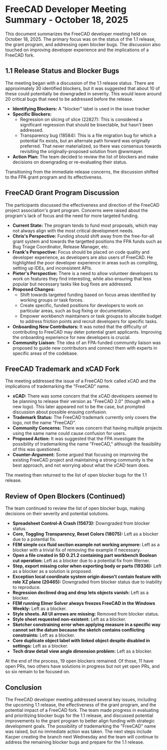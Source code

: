 # FreeCAD Developer Meeting Summary - October 18, 2025

This document summarizes the FreeCAD developer meeting held on October 18, 2025. The primary focus was on the status of the 1.1 release, the grant program, and addressing open blocker bugs. The discussion also touched on improving developer experience and the implications of a FreeCAD fork.

## 1.1 Release Status and Blocker Bugs

The meeting began with a discussion of the 1.1 release status. There are approximately 30 identified blockers, but it was suggested that about 10 of these could potentially be downgraded in severity. This would leave around 20 critical bugs that need to be addressed before the release.

*   **Identifying Blockers:** A "blocker" label is used in the issue tracker
*   **Specific Blockers:**
    *   Regression on slicing of slice (22827): This is considered a significant regression that should be bisectable, but hasn't been addressed.
    *   Transparency bug (18584): This is a file migration bug for which a potential fix exists, but an alternate path forward was originally preferred. That never materialized, so there was consensus towards revisiting the originally-proposed solution from @wwmayer.
*   **Action Plan:** The team decided to review the list of blockers and make decisions on downgrading or re-evaluating their status.

Transitioning from the immediate release concerns, the discussion shifted to the FPA grant program and its effectiveness.

## FreeCAD Grant Program Discussion

The participants discussed the effectiveness and direction of the FreeCAD project association's grant program. Concerns were raised about the program's lack of focus and the need for more targeted funding.

*   **Current State:** The program tends to fund most proposals, which may not always align with the most critical development needs.
*   **Chris's Perspective:** Funding should shift away from the free-for-all grant system and towards the targetted positions the FPA funds such as Bug Triage Coordinator, Release Manager, etc.
*   **Frank's Perspective:** Focus should be placed on code quality and developer experience, as developers are also users of FreeCAD. He highlighted the poor developer experience in areas such as compiling, setting up IDEs, and inconsistent APIs.
*   **Pieter's Perspective:** There is a need to allow volunteer developers to work on features they find interesting, while also ensuring that less popular but necessary tasks like bug fixes are addressed.
*   **Proposed Changes:**
    *   Shift towards targeted funding based on focus areas identified by working groups or task forces.
    *   Create specific, funded positions for developers to work on particular areas, such as bug fixing or documentation.
    *   Empower workbench maintainers or task groupss to allocate budget to address friction points and recruit developers for specific tasks.
*   **Onboarding New Contributors:** It was noted that the difficulty of contributing to FreeCAD may deter potential grant applicants. Improving the onboarding experience for new developers is crucial.
*   **Community Liaison:** The idea of an FPA-funded community liaison was proposed to guide new contributors and connect them with experts in specific areas of the codebase.

## FreeCAD Trademark and xCAD Fork

The meeting addressed the issue of a FreeCAD fork called xCAD and the implications of trademarking the "FreeCAD" name.

*   **xCAD:** There was some concern that the xCAD developers seemed to be planning to release their version as "FreeCAD 2.0" (though with a new logo). This later appeared not to be the case, but prompted discussion about possible ensuing confusion.
*   **Trademark Status:** The FreeCAD trademark currently only covers the logo, not the name "FreeCAD".
*   **Community Concerns:** There was concern that having multiple projects using the same name could cause confusion for users.
*   **Proposed Action:** It was suggested that the FPA investigate the possibility of trademarking the name "FreeCAD," although the feasibility of this was questioned.
*   **Counter-Argument:** Some argued that focusing on improving the existing FreeCAD project and maintaining a strong community is the best approach, and not worrying about what the xCAD team does.

The meeting then returned to the list of open blocker bugs for the 1.1 release.

## Review of Open Blockers (Continued)

The team continued to review the list of open blocker bugs, making decisions on their severity and potential solutions.

*   **Spreadsheet Control-A Crash (15673):** Downgraded from blocker status.
*   **Core, Toggling Transparency, Reset Colors (18075):** Left as a blocker due to a potential fix.
*   **FEM simple ccx fluid section example not working anymore:** Left as a blocker with a trivial fix of removing the example if necessary.
*   **Open a file created in SD 0.21.2 containing part workbench Boolean cut operation:** Left as a blocker due to a potential fix from Werner.
*   **Step, export missing color when exporting body or parts (19336):** Left as a blocker as a solution is proposed.
*   **Exception local coordinate system origin doesn't contain feature with role XZ plane (20465):** Downgraded from blocker status due to inability to reproduce.
*   **Regression declined drag and drop lets objects vanish:** Left as a blocker.
*   **FEM running Elmer Solver always freezes FreeCAD in the Windows Weekly:** Left as a blocker.
*   **Style sheets. All UI arrows are missing:** Removed from blocker status.
*   **Style sheet requested non-existent:** Left as a blocker.
*   **Sketcher constraining error when applying measure in a specific way cannot set the datum because the sketch contains conflicting constraints:** Left as a blocker.
*   **Core duplicate object label with linked object despite disabled in settings:** Left as a blocker.
*   **Tech draw detail view angle dimension problem:** Left as a blocker.

At the end of the process, 19 open blockers remained. Of those, 11 have open PRs, two others have solutions in progress but not yet open PRs, and so six remain to be focused on.

## Conclusion

The FreeCAD developer meeting addressed several key issues, including the upcoming 1.1 release, the effectiveness of the grant program, and the potential impact of a FreeCAD fork. The team made progress in evaluating and prioritizing blocker bugs for the 1.1 release, and discussed potential improvements to the grant program to better align funding with strategic development goals. The possibility of trademarking the "FreeCAD" name was raised, but no immediate action was taken. The next steps include Kacper creating the branch next Wednesday and the team will continue to address the remaining blocker bugs and prepare for the 1.1 release.
